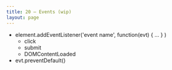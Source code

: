 ```yaml
---
title: 20 – Events (wip)
layout: page
---
```


- element.addEventListener('event name', function(evt) { … } )
  - click
  - submit
  - DOMContentLoaded
- evt.preventDefault()

